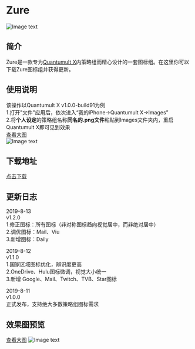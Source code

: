# Zure
![Image text](https://raw.githubusercontent.com/zealson/Zure/master/Other/ZureLogo.png)
<br>
## 简介<br>
Zure是一款专为[Quantumult X](https://github.com/crossutility/Quantumult-X/)内策略组而精心设计的一套图标组。在这里你可以下载Zure图标组并获得更新。<br>

## 使用说明
该操作以Quantumult X v1.0.0-build91为例<br>
1.打开"文件"应用后，依次进入“我的iPhone→Quantumult X→Images”<br>
2.将**个人设定**的策略组名称**同名的.png文件**粘贴到Images文件夹内，重启Quantumult X即可见到效果<br>
 [查看大图](https://raw.githubusercontent.com/zealson/Zure/master/Other/Instructions.png)<br>
![Image text](https://raw.githubusercontent.com/zealson/Zure/master/Other/Instructions.png)

## 下载地址
 [点击下载](https://github.com/zealson/Zure/raw/master/Zure_v1.2.0.zip/)
 
## 更新日志
2019-8-13<br>
v1.2.0<br>
1.修正图标：所有图标（非对称图标趋向视觉居中，而非绝对居中）<br>
2.调优图标：Mail、Viu<br>
3.新增图标：Daily<br>

2019-8-12<br>
v1.1.0<br>
1.国家区域图标优化，辨识度更高<br>
2.OneDrive、Hulu图标微调，视觉大小统一<br>
3.新增 Google、Mail、Twitch、TVB、Star图标<br>

2019-8-11<br>
v1.0.0<br>
正式发布，支持绝大多数策略组图标需求<br>
## 效果图预览
[查看大图](https://raw.githubusercontent.com/zealson/Zure/master/Other/Zure%20Policy%20Icon%20Set%20GH.png)
![Image text](https://raw.githubusercontent.com/zealson/Zure/master/Other/Zure%20Policy%20Icon%20Set%20GH.png)
